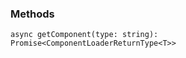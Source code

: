 






### Methods

```
async getComponent(type: string): Promise<ComponentLoaderReturnType<T>>
```


